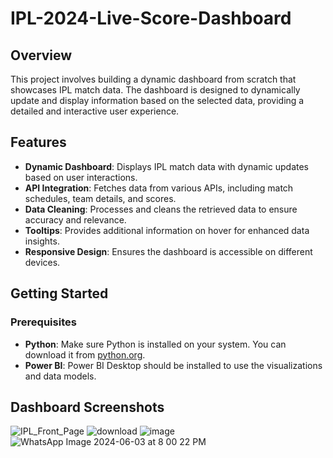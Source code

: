# IPL-2024-Live-Score-Dashboard


## Overview

This project involves building a dynamic dashboard from scratch that showcases IPL match data. The dashboard is designed to dynamically update and display information based on the selected data, providing a detailed and interactive user experience.

## Features

- **Dynamic Dashboard**: Displays IPL match data with dynamic updates based on user interactions.
- **API Integration**: Fetches data from various APIs, including match schedules, team details, and scores.
- **Data Cleaning**: Processes and cleans the retrieved data to ensure accuracy and relevance.
- **Tooltips**: Provides additional information on hover for enhanced data insights.
- **Responsive Design**: Ensures the dashboard is accessible on different devices.

## Getting Started

### Prerequisites

- **Python**: Make sure Python is installed on your system. You can download it from [python.org](https://www.python.org/).
- **Power BI**: Power BI Desktop should be installed to use the visualizations and data models.

## Dashboard Screenshots
![IPL_Front_Page](https://github.com/darshankachhadiya/IPL-2024-Live-Score-Dashboard-/assets/68013653/1547b73c-ddfb-4d0e-bb5b-77e97ef93595)
![download](https://github.com/darshankachhadiya/IPL-2024-Live-Score-Dashboard-/assets/68013653/5236c4a6-39bd-4ac7-95a9-345b48862304)
![image](https://github.com/darshankachhadiya/IPL-2024-Live-Score-Dashboard-/assets/68013653/f68dffed-c2b8-4164-a44f-f5a741d18d38)
![WhatsApp Image 2024-06-03 at 8 00 22 PM](https://github.com/darshankachhadiya/IPL-2024-Live-Score-Dashboard-/assets/68013653/578bceb8-74f6-4ea3-bf9b-e66943cb3b28)
